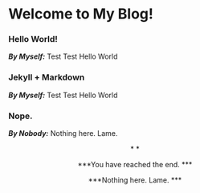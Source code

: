 # Welcome to My Blog!

### Hello World!
***By Myself:***
 Test Test Hello World

### Jekyll + Markdown
***By Myself:***
 Test Test Hello World

### Nope.
***By Nobody:***
 Nothing here. Lame.


<center>*
*

***You have reached the end. ***

***Nothing here. Lame. ***
</center>
